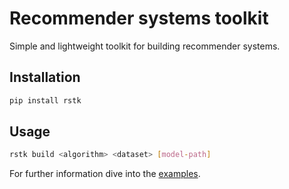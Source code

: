 # Recommender systems toolkit

Simple and lightweight toolkit for building recommender systems.
## Installation
```sh
pip install rstk
```

## Usage

```sh
rstk build <algorithm> <dataset> [model-path]
```
For further information dive into the [examples](https://github.com/rat-nick/rstk/tree/main/examples).